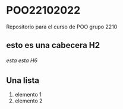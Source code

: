 # POO22102022
Repositorio para el curso de POO grupo 2210

## esto es una cabecera H2
###### esta esta H6

## Una lista
1. elemento 1
1. elemento 2
